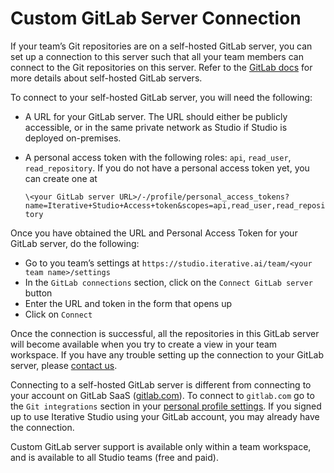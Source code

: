 # Custom GitLab Server Connection

If your team’s Git repositories are on a self-hosted GitLab server, you can set
up a connection to this server such that all your team members can connect to
the Git repositories on this server. Refer to the
[GitLab docs](https://about.gitlab.com/install/) for more details about
self-hosted GitLab servers.

To connect to your self-hosted GitLab server, you will need the following:

- A URL for your GitLab server. The URL should either be publicly accessible, or
  in the same private network as Studio if Studio is deployed on-premises.
- A personal access token with the following roles: `api`, `read_user`,
  `read_repository`. If you do not have a personal access token yet, you can
  create one at

  `\<your GitLab server URL>/-/profile/personal_access_tokens?name=Iterative+Studio+Access+token&scopes=api,read_user,read_repository`

Once you have obtained the URL and Personal Access Token for your GitLab server,
do the following:

- Go to you team’s settings at
  `https://studio.iterative.ai/team/<your team name>/settings`
- In the `GitLab connections` section, click on the `Connect GitLab server`
  button
- Enter the URL and token in the form that opens up
- Click on `Connect`

Once the connection is successful, all the repositories in this GitLab server
will become available when you try to create a view in your team workspace. If
you have any trouble setting up the connection to your GitLab server, please
[contact us](https://dvc.org/doc/studio/troubleshooting#support).

<admon type ="info">

Connecting to a self-hosted GitLab server is different from connecting to your
account on GitLab SaaS ([gitlab.com](http://gitlab.com/)). To connect to
`gitlab.com` go to the `Git integrations` section in your
[personal profile settings](https://studio.iterative.ai/user/_/profile). If you
signed up to use Iterative Studio using your GitLab account, you may already
have the connection.

</admon>

<admon type ="info">

Custom GitLab server support is available only within a team workspace, and is
available to all Studio teams (free and paid).

</admon>
